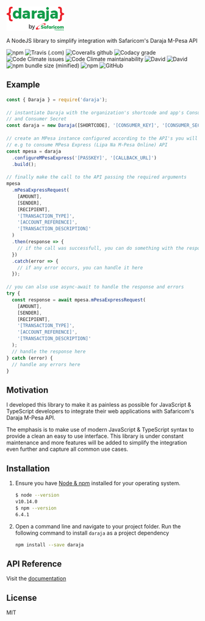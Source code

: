![Daraja Logo](img/daraja.png)

A NodeJS library to simplify integration with Safaricom's Daraja M-Pesa API

![npm](https://img.shields.io/npm/v/daraja.svg?style=flat-square)
![Travis (.com)](https://img.shields.io/travis/com/austinewuncler/daraja.svg?style=flat-square)
![Coveralls github](https://img.shields.io/coveralls/github/austinewuncler/daraja.svg?style=flat-square)
![Codacy grade](https://img.shields.io/codacy/grade/52f5703641404c969aa8d6c0d9f0616d.svg?style=flat-square)
![Code Climate issues](https://img.shields.io/codeclimate/issues/austinewuncler/daraja.svg?style=flat-square)
![Code Climate maintainability](https://img.shields.io/codeclimate/maintainability/austinewuncler/daraja.svg?style=flat-square)
![David](https://img.shields.io/david/austinewuncler/daraja.svg?style=flat-square)
![David](https://img.shields.io/david/dev/austinewuncler/daraja.svg?style=flat-square)
![npm bundle size (minified)](https://img.shields.io/bundlephobia/min/daraja.svg?style=flat-square)
![npm](https://img.shields.io/npm/dt/daraja.svg?style=flat-square)
![GitHub](https://img.shields.io/github/license/austinewuncler/daraja.svg?style=flat-square)

## Example

```javascript
const { Daraja } = require('daraja');

// instantiate Daraja with the organization's shortcode and app's Consumer Key
// and Consumer Secret
const daraja = new Daraja([SHORTCODE], '[CONSUMER_KEY]', '[CONSUMER_SECRET]');

// create an MPesa instance configured according to the API's you will consume
// e.g to consume MPesa Express (Lipa Na M-Pesa Online) API
const mpesa = daraja
  .configureMPesaExpress('[PASSKEY]', '[CALLBACK_URL]')
  .build();

// finally make the call to the API passing the required arguments
mpesa
  .mPesaExpressRequest(
    [AMOUNT],
    [SENDER],
    [RECIPIENT],
    '[TRANSACTION_TYPE]',
    '[ACCOUNT_REFERENCE]',
    '[TRANSACTION_DESCRIPTION]'
  )
  .then(response => {
    // if the call was successfull, you can do something with the response here
  })
  .catch(error => {
    // if any error occurs, you can handle it here
  });

// you can also use async-await to handle the response and errors
try {
  const response = await mpesa.mPesaExpressRequest(
    [AMOUNT],
    [SENDER],
    [RECIPIENT],
    '[TRANSACTION_TYPE]',
    '[ACCOUNT_REFERENCE]',
    '[TRANSACTION_DESCRIPTION]'
  );
  // handle the response here
} catch (error) {
  // handle any errors here
}
```

## Motivation

I developed this library to make it as painless as possible for JavaScript &
TypeScript developers to integrate their web applications with Safaricom's
Daraja M-Pesa API.

The emphasis is to make use of modern JavaScript & TypeScript syntax to provide
a clean an easy to use interface.
This library is under constant maintenance and more features will be added to
simplify the integration even further and capture all common use cases.

## Installation

1. Ensure you have [Node & npm](https://nodejs.org) installed for your
   operating system.

   ```sh
   $ node --version
   v10.14.0
   $ npm --version
   6.4.1
   ```

2. Open a command line and navigate to your project folder. Run the following
   command to install `daraja` as a project dependency

   ```sh
   npm install --save daraja
   ```

## API Reference

Visit the [documentation](https://austinewuncler.github.io/daraja)

## License

MIT

